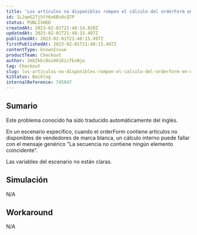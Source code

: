 ```yaml
---
title: 'Los artículos no disponibles rompen el cálculo del orderForm en un escenario específico cuando se utilizan vendedores con etiqueta blanca.'
id: 1LJqeG27j5tY6o6Bs8cQ7P
status: PUBLISHED
createdAt: 2023-02-01T21:48:14.820Z
updatedAt: 2023-02-01T21:48:15.497Z
publishedAt: 2023-02-01T21:48:15.497Z
firstPublishedAt: 2023-02-01T21:48:15.497Z
contentType: knownIssue
productTeam: Checkout
author: 2mXZkbi0oi061KicTExNjo
tag: Checkout
slug: los-articulos-no-disponibles-rompen-el-calculo-del-orderform-en-un-escenario-especifico-cuando-se-utilizan-vendedores-con-etiqueta-blanca
kiStatus: Backlog
internalReference: 745047
---
```


## Sumario

<div class="alert alert-info">
  <p>Este problema conocido ha sido traducido automáticamente del inglés.</p>
</div>



En un escenario específico, cuando el orderForm contiene artículos no disponibles de vendedores de marca blanca, un cálculo interno puede fallar con el mensaje genérico "La secuencia no contiene ningún elemento coincidente".

Las variables del escenario no están claras.


##

## Simulación


N/A


##

## Workaround


N/A





